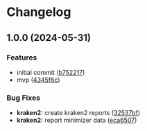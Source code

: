 # Changelog

## 1.0.0 (2024-05-31)


### Features

* initial commit ([b752217](https://github.com/jlanga/smsk_kraken2_pathogens/commit/b752217417fd9f7739af78dd25406f34124f50e6))
* mvp ([4345f6c](https://github.com/jlanga/smsk_kraken2_pathogens/commit/4345f6ca3d9c4419fcf91ff3caf507e1ca9fffb3))


### Bug Fixes

* **kraken2:** create kraken2 reports ([32537bf](https://github.com/jlanga/smsk_kraken2_pathogens/commit/32537bf47dd300d631540cf08f33fb05840e0656))
* **kraken2:** report minimizer data ([eca6507](https://github.com/jlanga/smsk_kraken2_pathogens/commit/eca6507e3d0d6b83c730b3fbe75aae3c9d24acb2))
